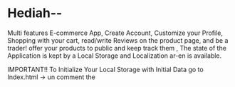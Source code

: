 # Hediah--
Multi features E-commerce App, Create Account, Customize your Profile, Shopping with your cart, read/write Reviews on the product page, and be a trader! offer your products to public and keep track them , The state of the Application is kept by a Local Storage and Localization ar-en is available.

IMPORTANT!!
To Initialize Your Local Storage with Initial Data
go to Index.html -> un comment the <script></> of RawData.js -> Then re-Comment it to avoid overwrite after each refresh!
